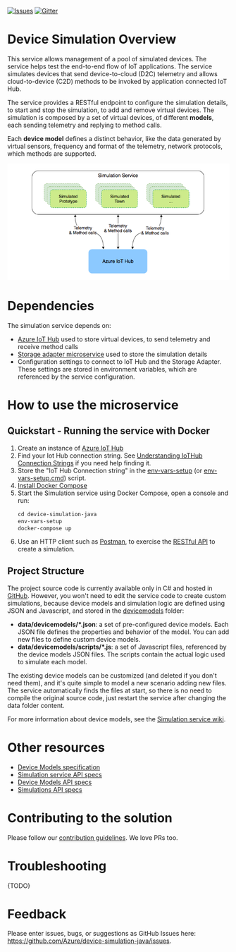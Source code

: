 [![Issues][issues-badge]][issues-url]
[![Gitter][gitter-badge]][gitter-url]

Device Simulation Overview
==========================

This service allows management of a pool of simulated devices. The service
helps test the end-to-end flow of IoT applications. The service simulates
devices that send device-to-cloud (D2C) telemetry and allows cloud-to-device
(C2D) methods to be invoked by application connected IoT Hub.

The service provides a RESTful endpoint to configure the simulation details,
to start and stop the simulation, to add and remove virtual devices. The
simulation is composed by a set of virtual devices, of different **models**,
each sending telemetry and replying to method calls.

Each **device model** defines a distinct behavior, like the data generated
by virtual sensors, frequency and format of the telemetry, network protocols,
which methods are supported.

<img src="docs/overview.png">

Dependencies
============

The simulation service depends on:

* [Azure IoT Hub][iothub-url] used to store virtual devices, to send
  telemetry and receive method calls
* [Storage adapter microservice][storageadapter-url] used to store the
  simulation details
* Configuration settings to connect to IoT Hub and the Storage Adapter.
  These settings are stored in environment variables, which are referenced
  by the service configuration.

How to use the microservice
===========================

## Quickstart - Running the service with Docker

1. Create an instance of [Azure IoT Hub][iothub-url]
1. Find your Iot Hub connection string. See
   [Understanding IoTHub Connection Strings][iothubconnstring-url] if you
   need help finding it.
1. Store the "IoT Hub Connection string" in the [env-vars-setup](env-vars-setup)
   (or [env-vars-setup.cmd](env-vars-setup.cmd)) script.
1. [Install Docker Compose][docker-compose-install-url]
1. Start the Simulation service using Docker Compose, open a console and run:
   ```
   cd device-simulation-java
   env-vars-setup
   docker-compose up
   ```
1. Use an HTTP client such as [Postman][postman-url], to exercise the
   [RESTful API][wiki-createsim-url] to create a simulation.

## Project Structure

The project source code is currently available only in C# and hosted in
[GitHub](https://github.com/Azure/device-simulation-dotnet). However, you
won't need to edit the service code to create custom simulations, because
device models and simulation logic are defined using JSON and Javascript,
and stored in the [devicemodels](data/devicemodels) folder:

* **data/devicemodels/*.json**: a set of pre-configured device models. Each JSON
  file defines the properties and behavior of the model. You can add new files
  to define custom device models.
* **data/devicemodels/scripts/*.js**: a set of Javascript files, referenced by
  the device models JSON files. The scripts contain the actual logic used to
  simulate each model.

The existing device models can be customized (and deleted if you don't need
them), and it's quite simple to model a new scenario adding new files. The
service automatically finds the files at start, so there is no need to compile
the original source code, just restart the service after changing the data
folder content.

For more information about device models, see the
[Simulation service wiki](wiki/Device-Models).

Other resources
===============

* [Device Models specification](wiki/Device-Models)
* [Simulation service API specs](wiki/%5BAPI-Specifications%5D-Service)
* [Device Models API specs](wiki/%5BAPI-Specifications%5D-Device-Models)
* [Simulations API specs](wiki/%5BAPI-Specifications%5D-Simulations)

Contributing to the solution
============================

Please follow our [contribution guidelines](CONTRIBUTING.md).  We love PRs too.

Troubleshooting
===============

{TODO}

Feedback
==========

Please enter issues, bugs, or suggestions as GitHub Issues here: https://github.com/Azure/device-simulation-java/issues.





[issues-badge]: https://img.shields.io/github/issues/azure/device-simulation-java.svg
[issues-url]: https://github.com/azure/device-simulation-java/issues
[gitter-badge]: https://img.shields.io/gitter/room/azure/iot-solutions.js.svg
[gitter-url]: https://gitter.im/azure/iot-solutions

[iothub-url]: https://azure.microsoft.com/services/iot-hub
[storageadapter-url]: https://github.com/Azure/pcs-storage-adapter-java/blob/master/README.md
[iothubconnstring-url]: https://blogs.msdn.microsoft.com/iotdev/2017/05/09/understand-different-connection-strings-in-azure-iot-hub
[postman-url]: https://www.getpostman.com
[wiki-createsim-url]: wiki/%5BAPI-Specifications%5D-Simulations#create-default-simulation
[docker-compose-install-url]: https://docs.docker.com/compose/install
